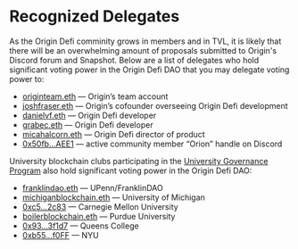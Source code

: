 # Recognized Delegates

As the Origin Defi comminity grows in members and in TVL, it is likely that there will be an overwhelming amount of proposals submitted to Origin's Discord forum and Snapshot. Below are a list of delegates who hold significant voting power in the Origin Defi DAO that you may delegate voting power to:

* [originteam.eth](https://etherscan.io/address/0x449e0b5564e0d141b3bc3829e74ffa0ea8c08ad5) — Origin’s team account
* [joshfraser.eth](https://etherscan.io/address/0x57b0dd7967955c92b6e34a038b47fee63e1efd1a) — Origin’s cofounder overseeing Origin Defi development
* [danielvf.eth](https://etherscan.io/address/0x17768cfd6030e2b65eb5086e34a512fde5dc1f1f) — Origin Defi developer
* [grabec.eth](https://etherscan.io/address/0x5e687f547d26732a3f1213e1c31432c3ef6810bc) — Origin Defi developer
* [micahalcorn.eth](https://etherscan.io/address/0x96feb7b6f808dd2bbd09c9e5ccde77cabd58d019) — Origin Defi director of product
* [0x50fb…AEE1](https://etherscan.io/address/0x50fb9F9C069721FC4EF7Ea74cfe0680dc28eAEE1) — active community member “Orion” handle on Discord



University blockchain clubs participating in the [University Governance Program](../university-governance-program.md) also hold significant voting power in the Origin Defi DAO:

* [franklindao.eth](https://etherscan.io/address/0xcc878369b26127bd4bc1b0b465bc8be9b92a4c62) — UPenn/FranklinDAO
* [michiganblockchain.eth](https://etherscan.io/address/0x13bdae8c5f0fc40231f0e6a4ad70196f59138548) — University of Michigan
* [0xc5...2c83](https://etherscan.io/address/0xc5dbe0f15515954aa2bdfd6c6ba0df0e05da2c83) — Carnegie Mellon University
* [boilerblockchain.eth](https://etherscan.io/address/0x2345F4E0CdF00D427D773413Dd4617d0156c29A9) — Purdue University&#x20;
* [0x93...3f1d7](https://etherscan.io/address/0x933EB459569836D53ad6647a29748Bb096b3f1d7) — Queens College
* [0xb55...f0FF](https://etherscan.io/address/0xb554605bf6b6C2fC3602F5351Eca02468C68f0FF) — NYU

